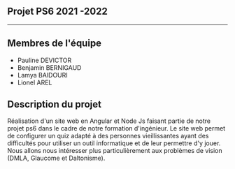 ## Projet PS6 2021 -2022
------------------------------------

## Membres de l'équipe

- Pauline DEVICTOR 
- Benjamin BERNIGAUD 
- Lamya BAIDOURI
- Lionel AREL

## Description du projet

Réalisation d'un site web  en Angular et Node Js faisant partie de notre projet ps6 dans le cadre de notre formation d'ingénieur.
Le site web permet de configurer un quiz adapté à des personnes vieillissantes ayant des difficultés pour utiliser un outil informatique et de leur permettre d'y jouer.
Nous allons nous intéresser plus particulièrement aux problèmes de vision (DMLA, Glaucome et Daltonisme).
